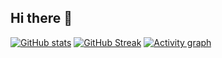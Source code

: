 ## Hi there 👋

[![GitHub stats](https://github-readme-stats.vercel.app/api?username=developkariyer)](https://github.com/anuraghazra/github-readme-stats)
[![GitHub Streak](https://streak-stats.demolab.com/?user=developkariyer)](https://git.io/streak-stats)
[![Activity graph](https://github-readme-activity-graph.vercel.app/graph?username=developkariyer)](https://github.com/ashutosh00710/github-readme-activity-graph)
<!--
**developkariyer/developkariyer** is a ✨ _special_ ✨ repository because its `README.md` (this file) appears on your GitHub profile.

Here are some ideas to get you started:

- 🔭 I’m currently working on ...
- 🌱 I’m currently learning ...
- 👯 I’m looking to collaborate on ...
- 🤔 I’m looking for help with ...
- 💬 Ask me about ...
- 📫 How to reach me: ...
- 😄 Pronouns: ...
- ⚡ Fun fact: ...
-->
